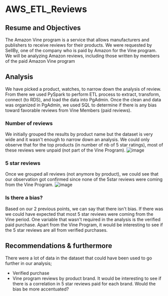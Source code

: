# AWS_ETL_Reviews

## Resume and Objectives
 The Amazon Vine program is a service that allows manufacturers and publishers to receive reviews for their products. We were requested by SellBy, one of the company who is paid by Amazon for the Vine program.
We will be analyzing Amazon reviews, including those written by members of the paid Amazon Vine program

## Analysis
We have picked a product, watches, to narrow down the analysis of review.
From there we used PySpark to perform ETL process to extract, transform, connect (to RDS), and load the data into PgAdmin.
Once the clean and data was organized in PgAdmin, we used SQL to determine if there is any bias toward favorable reviews from Vine Members (paid reviews).

### Number of reviews
We initially grouped the results by product name but the dataset is very wide and it wasn't enough to narrow down an analysis. We could only observe that for the top products (in number of nb of 5 star ratings), most of these reviews were unpaid (not part of the Vine Program).
![image](https://user-images.githubusercontent.com/75656368/216854576-ce734682-0b0e-48be-b4ad-c81e8f3a2cc7.png)

### 5 star reviews
Once we grouped all reviews (not anymore by product), we could see that our observation got confirmed since none of the 5star reviews were coming from the Vine Program.
![image](https://user-images.githubusercontent.com/75656368/216855012-a578a328-214b-40be-9174-eea25d3f779f.png)

### Is there a bias?
Based on our 2 previous points, we can say that there isn't bias. If there was we could have expected that most 5 star reviews were coming from the Vine period. 
One variable that wasn't required in the analysis is the verified paid purchase. Apart from the Vine Program, it would be interesting to see if the 5 star reviews are all from verified purchases.

## Recommendations & furthermore
There were a lot of data in the dataset that could have been used to go further in our analysis;
- Verified purchase
- Vine program reviews by product brand. It would be interesting to see if there is a correlation in 5 star reviews paid for each brand. Would the bias be more accentuated?
